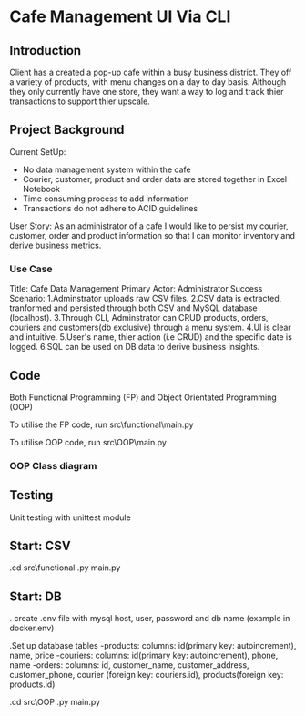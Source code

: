 # Cafe Management UI Via CLI

## Introduction

Client has a created a pop-up cafe within a busy business district. They off a variety of products, with menu changes on a day to day basis. Although they only currently have one store, they want a way to log and track thier transactions to support thier upscale.

## Project Background
Current SetUp:
- No data management system within the cafe
- Courier, customer, product and order data are stored together in Excel Notebook
- Time consuming process to add information
- Transactions do not adhere to ACID guidelines

User Story:
As an administrator of a cafe I would like to persist my courier, customer, order and product information so that I can monitor inventory and derive business metrics.

### Use Case
Title: Cafe Data Management
Primary Actor: Administrator
Success Scenario: 
1.Adminstrator uploads raw CSV files. 
2.CSV data is extracted, tranformed and persisted through both CSV and MySQL database (localhost). 
3.Through CLI, Adminstrator can CRUD products, orders, couriers and customers(db exclusive) through a menu system. 
4.UI is clear and intuitive. 
5.User's name, thier action (i.e CRUD) and the specific date is logged.
6.SQL can be used on DB data to derive business insights.

## Code 
Both Functional Programming (FP) and Object Orientated Programming (OOP)

To utilise the FP code, run  src\functional\main.py 

To utilise OOP code, run src\OOP\main.py

### OOP Class diagram



## Testing
Unit testing with unittest module

## Start: CSV
.cd src\functional
.py main.py

## Start: DB
. create .env file with mysql host, user, password and db name (example in docker\.env)

.Set up database tables
    -products: 
        columns: id(primary key: autoincrement), name, price
    -couriers:
        columns: id(primary key: autoincrement), phone, name
    -orders:
        columns: id, customer_name, customer_address, customer_phone, courier (foreign key: couriers.id), products(foreign key: products.id)

.cd src\OOP
.py main.py

